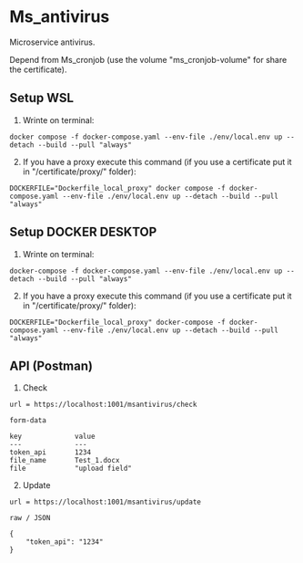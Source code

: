 # Ms_antivirus

Microservice antivirus.

Depend from Ms_cronjob (use the volume "ms_cronjob-volume" for share the certificate).

## Setup WSL

1. Wrinte on terminal:

```
docker compose -f docker-compose.yaml --env-file ./env/local.env up --detach --build --pull "always"
```

2. If you have a proxy execute this command (if you use a certificate put it in "/certificate/proxy/" folder):

```
DOCKERFILE="Dockerfile_local_proxy" docker compose -f docker-compose.yaml --env-file ./env/local.env up --detach --build --pull "always"
```

## Setup DOCKER DESKTOP

1. Wrinte on terminal:

```
docker-compose -f docker-compose.yaml --env-file ./env/local.env up --detach --build --pull "always"
```

2. If you have a proxy execute this command (if you use a certificate put it in "/certificate/proxy/" folder):

```
DOCKERFILE="Dockerfile_local_proxy" docker-compose -f docker-compose.yaml --env-file ./env/local.env up --detach --build --pull "always"
```

## API (Postman)

1. Check

```
url = https://localhost:1001/msantivirus/check

form-data

key             value
---             ---
token_api       1234
file_name       Test_1.docx
file            "upload field"
```

2. Update

```
url = https://localhost:1001/msantivirus/update

raw / JSON

{
    "token_api": "1234"
}
```
